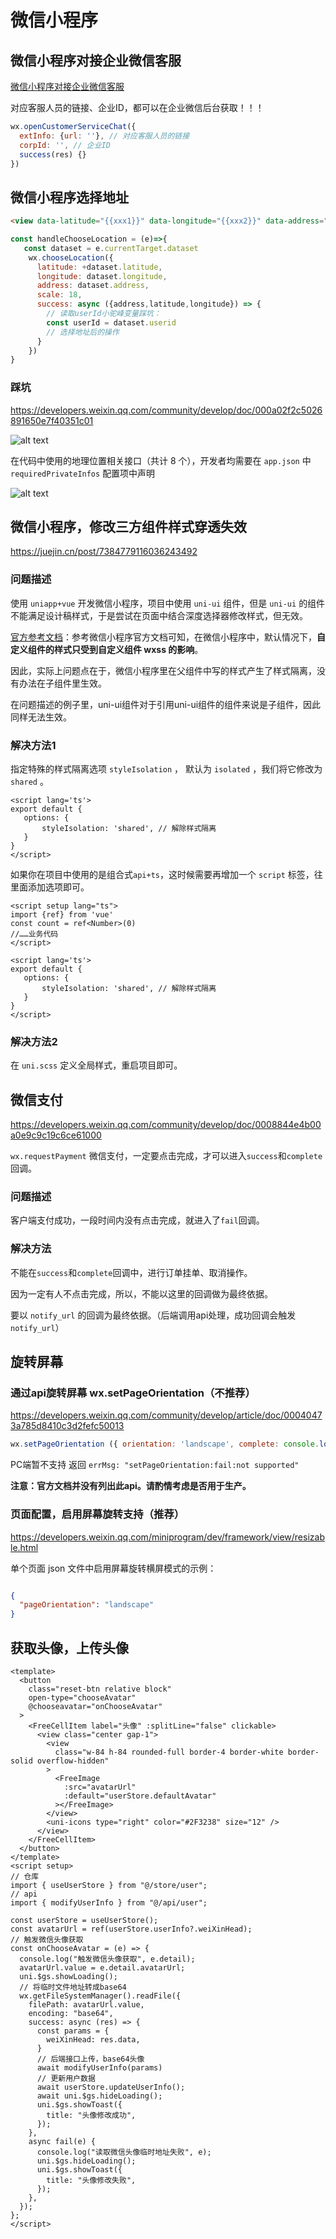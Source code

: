 # 微信小程序

## 微信小程序对接企业微信客服

[微信小程序对接企业微信客服](https://developers.weixin.qq.com/community/develop/article/doc/00026676a30c2804cdbead76056413)

对应客服人员的链接、企业ID，都可以在企业微信后台获取！！！

```js
wx.openCustomerServiceChat({
  extInfo: {url: ''}, // 对应客服人员的链接
  corpId: '', // 企业ID
  success(res) {}
})

```

## 微信小程序选择地址

```html
<view data-latitude="{{xxx1}}" data-longitude="{{xxx2}}" data-address="{{xxx}}" data-userId="{{xxx}}" bindtap="handleChooseLocation"></view>
```

```js
const handleChooseLocation = (e)=>{
   const dataset = e.currentTarget.dataset
    wx.chooseLocation({
      latitude: +dataset.latitude,
      longitude: dataset.longitude,
      address: dataset.address,
      scale: 18,
      success: async ({address,latitude,longitude}) => {
        // 读取userId小驼峰变量踩坑：
        const userId = dataset.userid
        // 选择地址后的操作
      }
    })
}
```

### 踩坑

<https://developers.weixin.qq.com/community/develop/doc/000a02f2c5026891650e7f40351c01>

![alt text](wxchat.assets/image.png)

在代码中使用的地理位置相关接口（共计 8 个），开发者均需要在 `app.json` 中 `requiredPrivateInfos` 配置项中声明

![alt text](wxchat.assets/image-1.png)

## 微信小程序，修改三方组件样式穿透失效

<https://juejin.cn/post/7384779116036243492>

### 问题描述

使用 `uniapp+vue` 开发微信小程序，项目中使用 `uni-ui` 组件，但是 `uni-ui` 的组件不能满足设计稿样式，于是尝试在页面中结合深度选择器修改样式，但无效。

[官方参考文档](https://developers.weixin.qq.com/miniprogram/dev/framework/custom-component/wxml-wxss.html#%E7%BB%84%E4%BB%B6%E6%A0%B7%E5%BC%8F%E9%9A%94%E7%A6%BB)：参考微信小程序官方文档可知，在微信小程序中，默认情况下，**自定义组件的样式只受到自定义组件 wxss 的影响**。

因此，实际上问题点在于，微信小程序里在父组件中写的样式产生了样式隔离，没有办法在子组件里生效。

在问题描述的例子里，uni-ui组件对于引用uni-ui组件的组件来说是子组件，因此同样无法生效。

### 解决方法1

指定特殊的样式隔离选项 `styleIsolation` ， 默认为 `isolated` ，我们将它修改为 `shared` 。

```vue
<script lang='ts'>
export default {
   options: {
       styleIsolation: 'shared', // 解除样式隔离
   }
}
</script>
```

如果你在项目中使用的是组合式`api+ts`，这时候需要再增加一个 `script` 标签，往里面添加选项即可。

```vue
<script setup lang="ts">
import {ref} from 'vue'
const count = ref<Number>(0)
//……业务代码
</script>

<script lang='ts'>
export default {
   options: {
       styleIsolation: 'shared', // 解除样式隔离
   }
}
</script>
```

### 解决方法2

在 `uni.scss` 定义全局样式，重启项目即可。

## 微信支付

<https://developers.weixin.qq.com/community/develop/doc/0008844e4b00a0e9c9c19c6ce61000>

`wx.requestPayment` 微信支付，一定要点击完成，才可以进入`success`和`complete`回调。

### 问题描述

客户端支付成功，一段时间内没有点击完成，就进入了`fail`回调。

### 解决方法

不能在`success`和`complete`回调中，进行订单挂单、取消操作。

因为一定有人不点击完成，所以，不能以这里的回调做为最终依据。

要以 `notify_url` 的回调为最终依据。（后端调用api处理，成功回调会触发`notify_url`）

## 旋转屏幕

### 通过api旋转屏幕 wx.setPageOrientation（不推荐）

<https://developers.weixin.qq.com/community/develop/article/doc/00040473a785d8410c3d2fefc50013>

```js
wx.setPageOrientation ({ orientation: 'landscape', complete: console.log } )
```

PC端暂不支持 返回 `errMsg: "setPageOrientation:fail:not supported"`

**注意：官方文档并没有列出此api。请酌情考虑是否用于生产。**

### 页面配置，启用屏幕旋转支持（推荐）

<https://developers.weixin.qq.com/miniprogram/dev/framework/view/resizable.html>

单个页面 json 文件中启用屏幕旋转横屏模式的示例：

```json

{
  "pageOrientation": "landscape"
}

```

## 获取头像，上传头像

```vue
<template>
  <button
    class="reset-btn relative block"
    open-type="chooseAvatar"
    @chooseavatar="onChooseAvatar"
  >
    <FreeCellItem label="头像" :splitLine="false" clickable>
      <view class="center gap-1">
        <view
          class="w-84 h-84 rounded-full border-4 border-white border-solid overflow-hidden"
        >
          <FreeImage
            :src="avatarUrl"
            :default="userStore.defaultAvatar"
          ></FreeImage>
        </view>
        <uni-icons type="right" color="#2F3238" size="12" />
      </view>
    </FreeCellItem>
  </button>
</template>
<script setup>
// 仓库
import { useUserStore } from "@/store/user";
// api
import { modifyUserInfo } from "@/api/user";

const userStore = useUserStore();
const avatarUrl = ref(userStore.userInfo?.weiXinHead);
// 触发微信头像获取
const onChooseAvatar = (e) => {
  console.log("触发微信头像获取", e.detail);
  avatarUrl.value = e.detail.avatarUrl;
  uni.$gs.showLoading();
  // 将临时文件地址转成base64
  wx.getFileSystemManager().readFile({
    filePath: avatarUrl.value,
    encoding: "base64",
    success: async (res) => {
      const params = {
        weiXinHead: res.data,
      }
      // 后端接口上传，base64头像
      await modifyUserInfo(params)
      // 更新用户数据
      await userStore.updateUserInfo();
      await uni.$gs.hideLoading();
      uni.$gs.showToast({
        title: "头像修改成功",
      });
    },
    async fail(e) {
      console.log("读取微信头像临时地址失败", e);
      uni.$gs.hideLoading();
      uni.$gs.showToast({
        title: "头像修改失败",
      });
    },
  });
};
</script>
```
